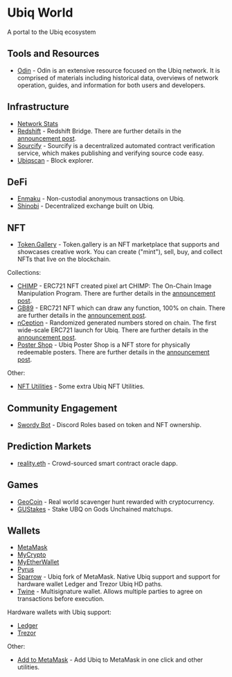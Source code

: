 # Ubiq World

A portal to the Ubiq ecosystem

## Tools and Resources

* [Odin](https://odin.ubiqsmart.com/) - Odin is an extensive resource focused on the Ubiq network. It is comprised of materials including historical data, overviews of network operation, guides, and information for both users and developers.

## Infrastructure

* [Network Stats](https://stats.ubiqscan.io/)
* [Redshift](https://redshift.ubiqsmart.com/) - Redshift Bridge. There are further details in the [announcement post](https://blog.ubiqsmart.com/announcing-redshift-dd48279eca16).
* [Sourcify](https://sourcify.dev/) - Sourcify is a decentralized automated contract verification service, which makes publishing and verifying source code easy.
* [Ubiqscan](https://ubiqscan.io/) - Block explorer.

## DeFi

* [Enmaku](https://enmaku.io/) - Non-custodial anonymous transactions on Ubiq.
* [Shinobi](https://shinobi.ubiq.ninja/) - Decentralized exchange built on Ubiq.

## NFT

* [Token.Gallery](https://token.gallery/) - Token.gallery is an NFT marketplace that supports and showcases creative work. You can create ("mint"), sell, buy, and collect NFTs that live on the blockchain.

Collections:

* [CHIMP](https://chimp.ubiqsmart.com/) - ERC721 NFT created pixel art CHIMP: The On-Chain Image Manipulation Program. There are further details in the [announcement post](https://blog.ubiqsmart.com/announcing-chimp-49eb70f30991).
* [GB89](https://ubiq.github.io/gb89/) - ERC721 NFT which can draw any function, 100% on chain. There are further details in the [announcement post](https://blog.ubiqsmart.com/announcing-gb89-fca1a76aa892).
* [nCeption](https://nception.ubiqsmart.com/) - Randomized generated numbers stored on chain. The first wide-scale ERC721 launch for Ubiq. There are further details in the [announcement post](https://blog.ubiqsmart.com/announcing-nception-ba2eb5fc952).
* [Poster Shop](https://poster.ubiqsmart.com/) - Ubiq Poster Shop is a NFT store for physically redeemable posters. There are further details in the [announcement post](https://blog.ubiqsmart.com/ubiq-launches-its-first-redeemable-nft-39e70bf1084).

Other:

* [NFT Utilities](https://ubiq.github.io/nftutils/) - Some extra Ubiq NFT Utilities.

## Community Engagement

* [Swordy Bot](https://swordybot.com/) - Discord Roles based on token and NFT ownership.

## Prediction Markets

* [reality.eth](https://realityeth.github.io/#!/network/8) - Crowd-sourced smart contract oracle dapp.

## Games

* [GeoCoin](https://geocoin.cash/) - Real world scavenger hunt rewarded with cryptocurrency.
* [GUStakes](https://gustakes.gg/) - Stake UBQ on Gods Unchained matchups.

## Wallets

* [MetaMask](https://metamask.io/)
* [MyCrypto](https://mycrypto.com/)
* [MyEtherWallet](https://www.myetherwallet.com/)
* [Pyrus](https://pyrus.ubiqsmart.com/)
* [Sparrow](https://ubiqsmart.com/sparrow) - Ubiq fork of MetaMask. Native Ubiq support and support for hardware wallet Ledger and Trezor Ubiq HD paths.
* [Twine](https://twine.ubiqsmart.com/) - Multisignature wallet. Allows multiple parties to agree on transactions before execution.

Hardware wallets with Ubiq support:

* [Ledger](https://www.ledger.com/)
* [Trezor](https://shop.trezor.io/)

Other:

* [Add to MetaMask](https://ubiq.github.io/addtometamask/) - Add Ubiq to MetaMask in one click and other utilities.
